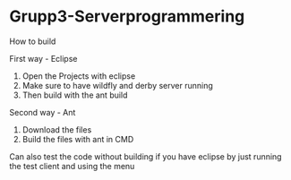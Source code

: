 # Grupp3-Serverprogrammering

How to build

First way - Eclipse
1. Open the Projects with eclipse
2. Make sure to have wildfly and derby server running
3. Then build with the ant build

Second way - Ant
1. Download the files
2. Build the files with ant in CMD

Can also test the code without building if you have eclipse by just running the test client and using the menu
